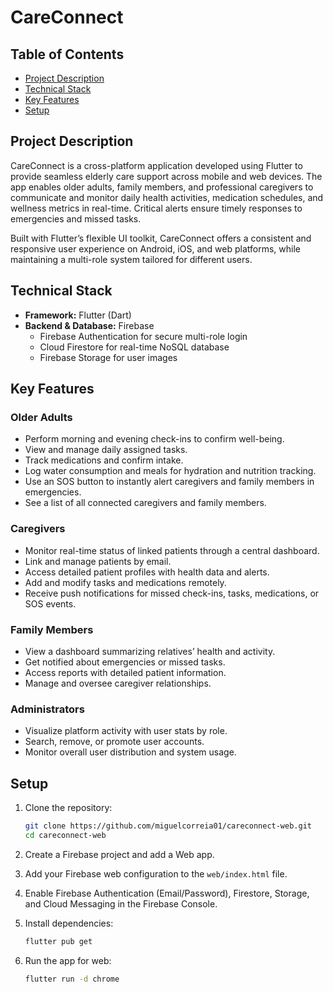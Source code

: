 
# CareConnect 

## Table of Contents
- [Project Description](#project-description)
- [Technical Stack](#technical-stack)
- [Key Features](#key-features)
- [Setup](#setup)

## Project Description

CareConnect is a cross-platform application developed using Flutter to provide seamless elderly care support across mobile and web devices. The app enables older adults, family members, and professional caregivers to communicate and monitor daily health activities, medication schedules, and wellness metrics in real-time. Critical alerts ensure timely responses to emergencies and missed tasks.

Built with Flutter’s flexible UI toolkit, CareConnect offers a consistent and responsive user experience on Android, iOS, and web platforms, while maintaining a multi-role system tailored for different users.


## Technical Stack

- **Framework:** Flutter (Dart)
- **Backend & Database:** Firebase
  - Firebase Authentication for secure multi-role login
  - Cloud Firestore for real-time NoSQL database
  - Firebase Storage for user images

## Key Features

### Older Adults
- Perform morning and evening check-ins to confirm well-being.
- View and manage daily assigned tasks.
- Track medications and confirm intake.
- Log water consumption and meals for hydration and nutrition tracking.
- Use an SOS button to instantly alert caregivers and family members in emergencies.
- See a list of all connected caregivers and family members.

### Caregivers
- Monitor real-time status of linked patients through a central dashboard.
- Link and manage patients by email.
- Access detailed patient profiles with health data and alerts.
- Add and modify tasks and medications remotely.
- Receive push notifications for missed check-ins, tasks, medications, or SOS events.

### Family Members
- View a dashboard summarizing relatives’ health and activity.
- Get notified about emergencies or missed tasks.
- Access reports with detailed patient information.
- Manage and oversee caregiver relationships.

### Administrators
- Visualize platform activity with user stats by role.
- Search, remove, or promote user accounts.
- Monitor overall user distribution and system usage.


## Setup

1. Clone the repository:

    ```bash
    git clone https://github.com/miguelcorreia01/careconnect-web.git
    cd careconnect-web
    ```

2. Create a Firebase project and add a Web app.

3. Add your Firebase web configuration to the `web/index.html` file.

4. Enable Firebase Authentication (Email/Password), Firestore, Storage, and Cloud Messaging in the Firebase Console.

5. Install dependencies:

    ```bash
    flutter pub get
    ```

6. Run the app for web:

    ```bash
    flutter run -d chrome
    ```
